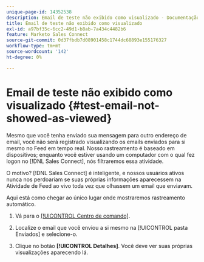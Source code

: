 ```yaml
---
unique-page-id: 14352538
description: Email de teste não exibido como visualizado - Documentação do Marketo - Documentação do produto
title: Email de teste não exibido como visualizado
exl-id: a97bf35c-6cc2-49d1-b8ab-7a434c4482b6
feature: Marketo Sales Connect
source-git-commit: 0d37fbdb7d08901458c1744dc68893e155176327
workflow-type: tm+mt
source-wordcount: '142'
ht-degree: 0%

---
```


# Email de teste não exibido como visualizado {#test-email-not-showed-as-viewed}

Mesmo que você tenha enviado sua mensagem para outro endereço de email, você não será registrado visualizando os emails enviados para si mesmo no Feed em tempo real. Nosso rastreamento é baseado em dispositivos; enquanto você estiver usando um computador com o qual fez logon no [!DNL Sales Connect], nós filtraremos essa atividade.

O motivo? [!DNL Sales Connect] é inteligente, e nossos usuários ativos nunca nos perdoariam se suas próprias informações aparecessem na Atividade de Feed ao vivo toda vez que olhassem um email que enviavam.

Aqui está como chegar ao único lugar onde mostraremos rastreamento automático.

1. Vá para o [[!UICONTROL Centro de comando]](https://toutapp.com/).

1. Localize o email que você enviou a si mesmo na [!UICONTROL pasta Enviados] e selecione-o.

1. Clique no botão **[!UICONTROL Detalhes]**. Você deve ver suas próprias visualizações aparecendo lá.
